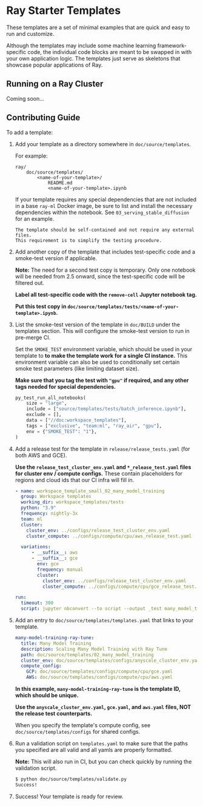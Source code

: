 # Ray Starter Templates

These templates are a set of minimal examples that are quick and easy to run and customize.

Although the templates may include some machine learning framework-specific code,
the individual code blocks are meant to be swapped in with your own application logic.
The templates just serve as skeletons that showcase popular applications of Ray.

## Running on a Ray Cluster

<!-- TODO(justinvyu): Add in OSS cluster support. -->
Coming soon...

## Contributing Guide

To add a template:

1. Add your template as a directory somewhere in `doc/source/templates`.

    For example:

    ```text
    ray/
        doc/source/templates/
            <name-of-your-template>/
                README.md
                <name-of-your-template>.ipynb
    ```

    If your template requires any special dependencies that are not included in a
    base `ray-ml` Docker image, be sure to list and install the necessary dependencies
    within the notebook. See `03_serving_stable_diffusion` for an example.

    ```{note}
    The template should be self-contained and not require any external files.
    This requirement is to simplify the testing procedure.
    ```

2. Add another copy of the template that includes test-specific code and a smoke-test version if applicable.

    **Note:** The need for a second test copy is temporary. Only one notebook will be needed
    from 2.5 onward, since the test-specific code will be filtered out.

    **Label all test-specific code with the `remove-cell` Jupyter notebook tag.**

    **Put this test copy in `doc/source/templates/tests/<name-of-your-template>.ipynb`.**

3. List the smoke-test version of the template in `doc/BUILD` under the templates section. This will configure the smoke-test version to run in pre-merge CI.

    Set the `SMOKE_TEST` environment variable, which should be used in your template to
    **to make the template work for a single CI instance.**
    This environment variable can also be used to conditionally set certain smoke test parameters (like limiting dataset size).

    **Make sure that you tag the test with `"gpu"` if required, and any other tags
    needed for special dependencies.**

    ```python
    py_test_run_all_notebooks(
        size = "large",
        include = ["source/templates/tests/batch_inference.ipynb"],
        exclude = [],
        data = ["//doc:workspace_templates"],
        tags = ["exclusive", "team:ml", "ray_air", "gpu"],
        env = {"SMOKE_TEST": "1"},
    )
    ```

4. Add a release test for the template in `release/release_tests.yaml` (for both AWS and GCE).

    **Use the `release_test_cluster_env.yaml` and `*_release_test.yaml` files for cluster env / compute configs.**
    These contain placeholders for regions and cloud ids that our CI infra will fill in.

    ```yaml
    - name: workspace_template_small_02_many_model_training
      group: Workspace templates
      working_dir: workspace_templates/tests
      python: "3.9"
      frequency: nightly-3x
      team: ml
      cluster:
        cluster_env: ../configs/release_test_cluster_env.yaml
        cluster_compute: ../configs/compute/cpu/aws_release_test.yaml

      variations:
          - __suffix__: aws
          - __suffix__: gce
            env: gce
            frequency: manual
            cluster:
              cluster_env: ../configs/release_test_cluster_env.yaml
              cluster_compute: ../configs/compute/cpu/gce_release_test.yaml

    run:
      timeout: 300
      script: jupyter nbconvert --to script --output _test many_model_training.ipynb && ipython _test.py
    ```

5. Add an entry to `doc/source/templates/templates.yaml` that links to your template.

    ```yaml
    many-model-training-ray-tune:
      title: Many Model Training
      description: Scaling Many Model Training with Ray Tune
      path: doc/source/templates/02_many_model_training
      cluster_env: doc/source/templates/configs/anyscale_cluster_env.yaml
      compute_config:
        GCP: doc/source/templates/configs/compute/cpu/gce.yaml
        AWS: doc/source/templates/configs/compute/cpu/aws.yaml
    ```

    **In this example, `many-model-training-ray-tune` is the template ID, which should be unique.**

    **Use the `anyscale_cluster_env.yaml`, `gce.yaml`, and `aws.yaml` files, NOT the release test counterparts.**

    When you specify the template's compute config, see `doc/source/templates/configs` for shared configs.

6. Run a validation script on `templates.yaml` to make sure that the paths you specified are all valid and all yamls are properly formatted.

    **Note:** This will also run in CI, but you can check quickly by running the validation script.

    ```bash
    $ python doc/source/templates/validate.py
    Success!
    ```

7. Success! Your template is ready for review.
